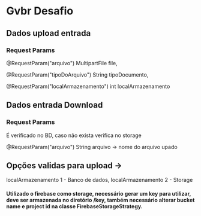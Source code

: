 # Gvbr Desafio

## Dados upload entrada
  ### Request Params 
  @RequestParam("arquivo") MultipartFile file,
  
  @RequestParam("tipoDoArquivo") String tipoDocumento,
  
  @RequestParam("localArmazenamento") int localArmazenamento
  
## Dados entrada Download
  ### Request Params 
É verificado no BD, caso não exista verifica no storage

  @RequestParam("arquivo") String arquivo -> nome do arquivo upado
  
## Opções validas para upload -> 
localArmazenamento 1 - Banco de dados, localArmazenamento 2 - Storage

#### Utilizado o firebase como storage, necessário gerar um key para utilizar, deve ser armazenada no diretório /key, também necessário alterar bucket name e project id na classe FirebaseStorageStrategy.
